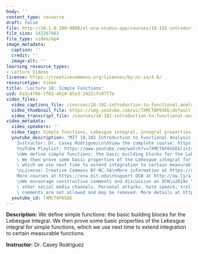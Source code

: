 ```yaml
---
body: ''
content_type: resource
draft: false
file: http://10.1.0.100:9000/ol-ocw-studio-app/courses/18-102-introduction-to-functional-analysis-spring-2021/18102-sp21-lecture-10_360p_16_9.mp4
file_size: 142267062
file_type: video/mp4
image_metadata:
  caption: ''
  credit: ''
  image-alt: ''
learning_resource_types:
- Lecture Videos
license: https://creativecommons.org/licenses/by-nc-sa/4.0/
resourcetype: Video
title: 'Lecture 10: Simple Functions'
uid: 6a3c4706-7f03-4610-85a3-2422cfc07f7e
video_files:
  video_captions_file: /courses/18-102-introduction-to-functional-analysis-spring-2021/11IJNeSgCs_Cx8d2A_PvgU4aff_ngmclm_transcript.webvtt
  video_thumbnail_file: https://img.youtube.com/vi/TXMCTAF6SEE/default.jpg
  video_transcript_file: /courses/18-102-introduction-to-functional-analysis-spring-2021/11IJNeSgCs_Cx8d2A_PvgU4aff_ngmclm_transcript.pdf
video_metadata:
  video_speakers: ''
  video_tags: Simple functions, Lebesgue integral, integral properties
  youtube_description: "MIT 18.102 Introduction to Functional Analysis, Spring 2021\n\
    Instructor: Dr. Casey Rodriguez\n\nView the complete course: https://ocw.mit.edu/courses/18-102-introduction-to-functional-analysis-spring-2021/\n\
    YouTube Playlist: https://www.youtube.com/watch?v=TXMCTAF6SEE&list=PLUl4u3cNGP63micsJp_--fRAjZXPrQzW_&index=10\n\
    \nWe define simple functions: the basic building blocks for the Lebesgue integral.\
    \ We then prove some basic properties of the Lebesgue integral for simple functions,\
    \ which we use next time to extend integration to certain measurable functions.\n\
    \nLicense: Creative Commons BY-NC-SA\nMore information at https://ocw.mit.edu/terms\n\
    More courses at https://ocw.mit.edu\nSupport OCW at http://ow.ly/a1If50zVRlQ\n\
    \nWe encourage constructive comments and discussion on OCW\u2019s YouTube and\
    \ other social media channels. Personal attacks, hate speech, trolling, and inappropriate\
    \ comments are not allowed and may be removed. More details at https://ocw.mit.edu/comments."
  youtube_id: TXMCTAF6SEE
---
```

**Description:** We define simple functions: the basic building blocks for the Lebesgue integral. We then prove some basic properties of the Lebesgue integral for simple functions, which we use next time to extend integration to certain measurable functions.

**Instructor:** Dr. Casey Rodriguez
